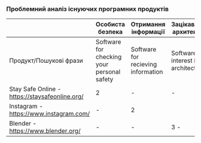### Проблемний аналіз існуючих програмних продуктів
|                                                                | Особиста безпека                           | Отримання інформації               | Зацікавленість архитектурою              | Тип ліцензії | Примітка    |
| -----------                                                    | -----------                                | -----------                        | -----------                              | -----------  | ----------- |
| Продукт/Пошукові фрази                                         | Software for checking your personal safety | Software for recieving information | Software for interest in architecture    |              |      -      |
| Stay Safe Online - https://staysafeonline.org/                 | 2                                          |                -                   |                -                         | Shareware    |      -      |
| Instagram - https://www.instagram.com/                         |                    -                       | 2                                  |                                          | Propriate    |      -      |
| Blender - https://www.blender.org/                             |                    -                       |                -                   | 3              -                         | Propriate    |      -      |
